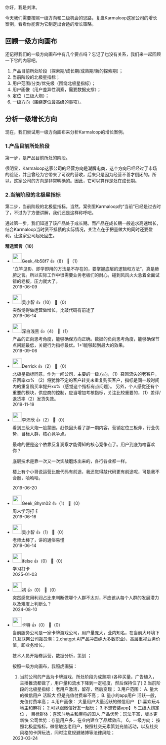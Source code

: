 你好，我是刘津。

今天我们需要按照一级方向和二级机会的思路，复盘Karmaloop这家公司的增长案例，看看你能否为它制定出合适的增长策略。

## 回顾一级方向画布

还记得我们的一级方向画布中有几个要点吗？忘记了也没有关系，我们来一起回顾一下它的内容吧。

1. 产品目前所处阶段（探索期/成长期/成熟期/新的探索期）；
2. 当前阶段的北极星指标；
3. 用户范围/分类/优先级（围绕北极星指标）；
4. 用户画像（用户差异性洞察，需要数据支撑）；
5. 定位（三级大炮）；
6. 一级方向（围绕定位最高级的事项）。

## 分析一级增长方向

现在，我们尝试用一级方向画布来分析Karmaloop的增长案例。

### 1.产品目前所处阶段

第一步，是产品目前所处的阶段。

很明显，Karmaloop这家公司的经营方向是潮牌电商，这个方向已经经过了市场的验证，并且曾经为它带来了可观的营收，后来只是因为经营不善才倒闭的。所以，这家公司的方向是非常明确的。因此，它可以算作是处在成长期。

### 2.当前阶段的北极星指标

第二步，当前阶段的北极星指标。当然，案例里Karmaloop的“当前”已经是过去时了，不过为了方便讲解，我们还是这样称呼吧。

通过第一步，我们知道了该产品处于成长期。而产品在成长期一般追求高速增长，结合Karmaloop当时资不抵债的实际情况，关注点在于把量做大的同时还要盈利，让这家公司起死回生。
<div><strong>精选留言（10）</strong></div><ul>
<li><img src="https://wx.qlogo.cn/mmopen/vi_32/Q0j4TwGTfTIUx6icfK4nLY7fJC8IRekdDK9YwyibjnXhbBPI0CYuu1RYOHVbtIKXufdGQovIQK3Cm1NTwsVze4Uw/132" width="30px"><span>Geek_4b58f7</span> 👍（8） 💬（1）<div>“立竿见影、即学即用的方法是不存在的，要掌握底层的逻辑和方法”，真是肺腑之言。所以实际工作中很需要业务老板们的耐心，碰到风风火火急着全面试错的老板，压力就大了。</div>2019-06-09</li><br/><li><img src="https://static001.geekbang.org/account/avatar/00/14/00/4e/be2b206b.jpg" width="30px"><span>吴小智</span> 👍（10） 💬（0）<div>突然觉得做运营做增长，比敲代码有前途了</div>2019-06-14</li><br/><li><img src="https://static001.geekbang.org/account/avatar/00/11/26/53/60fe31fb.jpg" width="30px"><span>深白浅黑</span> 👍（4） 💬（1）<div>产品的正向思考角度，能够确保方向正确。数据的负向思考角度，能够确保节点问题最低，关键行为指标最优。1+1能够起到最大的效果。</div>2019-09-06</li><br/><li><img src="https://thirdwx.qlogo.cn/mmopen/vi_32/g9rRFb3ibAX0BcY4Dlmh1oP3IBGsrFlTAbFYcITlHoPF2uMcdDVXx0XxAGwcV2S9tTLoYLqvhxUMRIZiaKoWRJ1Q/132" width="30px"><span>Derrick</span> 👍（2） 💬（0）<div>北极星指标同意，作为一间公司，主要的一级方向，（1）召回流失的老客户，召回率xx%  （2）将犹豫不定的客户转变未重复购买客户，指标是同一段时间内的重复购买率提升xx%（感觉这个指标有点问题）。
另外，个人感觉还有个重要的模块，供应商的控制，应当增加考核指标，关注比较重要的，（1）差评&#47;退货率（2）发货失效。</div>2019-11-19</li><br/><li><img src="https://static001.geekbang.org/account/avatar/00/14/cb/07/e34220d6.jpg" width="30px"><span>李沛欣</span> 👍（2） 💬（0）<div>看到三级大炮一脸蒙圈，赶快回头看了那一期内容，营销定位三板斧，行业优势，目标人群，核心竞争点。

最难的便是这个依靠反复洞察才能得知的核心竞争点了。用户到底为啥喜欢你？

底层技术是靠一次又一次实战磨炼出来的，各行各业都一样。

楼上有个小哥说运营比敲代码有前途，我还觉得敲代码更有前途呢，可是我不会敲，哈哈哈。</div>2019-06-20</li><br/><li><img src="http://thirdwx.qlogo.cn/mmopen/vi_32/VoOP42bmOhmfaHfacAQc7EesLcmXu2OrEHsQJic1xYPT7elyIIQy6jDBVUtianXcA2ibFQhYj6OUwhYPDkKqQSIaA/132" width="30px"><span>Geek_8hym02</span> 👍（1） 💬（0）<div>周末学习打卡</div>2019-06-16</li><br/><li><img src="https://static001.geekbang.org/account/avatar/00/14/00/4e/be2b206b.jpg" width="30px"><span>吴小智</span> 👍（1） 💬（0）<div>老师太棒了，讲的通俗易懂</div>2019-06-14</li><br/><li><img src="https://static001.geekbang.org/account/avatar/00/26/eb/d7/90391376.jpg" width="30px"><span>ifelse</span> 👍（0） 💬（0）<div>学习打卡</div>2025-01-03</li><br/><li><img src="https://static001.geekbang.org/account/avatar/00/12/1f/d0/660502a4.jpg" width="30px"><span>初</span> 👍（0） 💬（0）<div>突然感觉用利润占比来判断做哪个人群不太对...不应该从每个人群的发展潜力以及难度上判断么？</div>2024-08-10</li><br/><li><img src="https://static001.geekbang.org/account/avatar/00/10/2e/8b/32a8c5a0.jpg" width="30px"><span>卡特</span> 👍（0） 💬（0）<div>
当前服务公司是一家卡牌游戏公司，用户量庞大，业内知名，在当前大环境下(1.互联网公司裁员潮；2.chatgpt AI产品冲击绝大多数职业)，高层重视业务价值，即业务增长。

技术人员开始卷运营，数据分析，策划 ；

按照一级方向画布，我照虎画猫：

1. 当前公司的产品为卡牌游戏，所处阶段为成熟期 (各种买量，广告植入，主播推流都做了，用户量和流水下降到一定程度，然后保持住了)
2.当前阶段的北极星指标：  老用户激活，留存，然后变现；
3.用户范围：  A. 量大的微信用户 活跃大 但是充值付费率不高； B. 量小的app用户 活跃一般，充值付费率高；
4.用户画像： 大量用户大量活跃的微信用户 【1.喜欢玩斗地主和麻将； 2.可以跟微信好友一起玩； 3.不想安装app】
5.三级大炮定位 ， 目标群体：喜欢斗地主和麻将的国人 产品优势：玩法丰富，版本更新快  公司优势：存量用户多，在业内建立了品牌效应。
6，一级方向： 按照北极星指标，微信触达老用户，按照社交元素策划充值活动，以及社交风格的卡牌玩法，同时注意规避赌博等法律风险；
</div>2023-03-24</li><br/>
</ul>